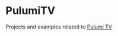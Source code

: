# PulumiTV
Projects and examples related to [Pulumi TV](https://www.youtube.com/channel/UC2Dhyn4Ev52YSbcpfnfP0Mw)
